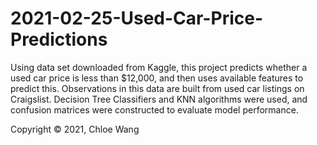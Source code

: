 # 2021-02-25-Used-Car-Price-Predictions
Using data set downloaded from Kaggle, this project predicts whether a used car price is less than $12,000, and then uses available features to predict this. Observations in this data are built from used car listings on Craigslist. Decision Tree Classifiers and KNN algorithms were used, and confusion matrices were constructed to evaluate model performance.

Copyright © 2021, Chloe Wang
